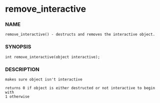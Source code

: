 # remove_interactive

### NAME

    remove_interactive() - destructs and removes the interactive object.

### SYNOPSIS

    int remove_interactive(object interactive);

### DESCRIPTION

    makes sure object isn't interactive

    returns 0 if object is either destructed or not interactive to begin with
    1 otherwise
